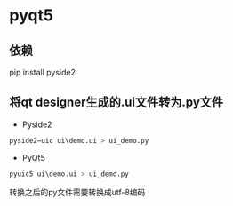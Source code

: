 # pyqt5

## 依赖
pip install pyside2

## 将qt designer生成的.ui文件转为.py文件
- Pyside2
```python
pyside2−uic ui\demo.ui > ui_demo.py
```

- PyQt5
```python
pyuic5 ui\demo.ui > ui_demo.py
```
转换之后的py文件需要转换成utf-8编码
